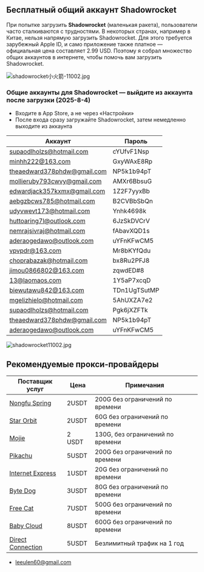 ## Бесплатный общий аккаунт Shadowrocket

При попытке загрузить **Shadowrocket** (маленькая ракета), пользователи часто сталкиваются с трудностями. В некоторых странах, например в Китае, нельзя напрямую загрузить Shadowrocket. Для этого требуется зарубежный Apple ID, и само приложение также платное — официальная цена составляет 2.99 USD. Поэтому я собрал множество общих аккаунтов в интернете, чтобы помочь вам загрузить Shadowrocket.

![shadowrocket小火箭-11002.jpg](https://shadowrocket.ink/img/shadowrocket小火箭-11001.jpg)

### Общие аккаунты для Shadowrocket — выйдите из аккаунта после загрузки (2025-8-4)

- Входите в App Store, а не через «Настройки»
- После входа сразу загружайте Shadowrocket, затем немедленно выходите из аккаунта

| Аккаунт | Пароль   |
|--------|----------|
| supaodlholzs@hotmail.com    | cYUfvF1Nsp  |
| minhh222@163.com    | GxyWAxE8Rp  |
| theaedward378phdw@gmail.com    | NP5k1b94pT  |
| mollieruby793cwvy@gmail.com    | AMXr6BbsuG  |
| edwardjack357kxmx@gmail.com    | 1Z2F7yyxBb  |
| aebgzbcws785@hotmail.com    | B2CVBbSbQn  |
| udyvwevt173@hotmail.com    | Ynhk4698k  |
| huttoaring7l@outlook.com    | 6JzSkDVCrV  |
| nemrajsivraj@hotmail.com    | fAbavXQD1s  |
| aderaogedawo@outlook.com   | uYFnKFwCM5  |
| vpvpdr@163.com   | Mr8bKYfQdu  |
| choprabazak@hotmail.com   | bx8Ru2PFJ8  |
| jimou0866802@163.com   | zqwdED#8  |
| 13@laomaos.com   | 1Y5aP7xcqD  |
| biewutawu842@163.com   | TDn1UgTSutMP  |
| mgelizhielo@hotmail.com   | 5AhUXZA7e2  |
| supaodlholzs@hotmail.com   | Pgk6jXZFTk  |
| theaedward378phdw@gmail.com   | NP5k1b94pT  |
| aderaogedawo@outlook.com   | uYFnKFwCM5  |

![shadowrocket11002.jpg](https://shadowrocket.ink/img/shadowrocket11002.jpg)

## Рекомендуемые прокси-провайдеры

| Поставщик услуг | Цена | Примечания |
|---|---|---|
| [Nongfu Spring](https://www.nfsq.us/#/register?code=i1fXTMYk) | 2USDT | 200G без ограничений по времени |
| [Star Orbit](https://bd.srcloud.art/#/register?code=fvyGkr5j) | 2USDT | 60G без ограничений по времени |
| [Mojie](https://mojie.ws/#/register?code=BpCuERz0)                         | 2 USDT   | 130G, без ограничений по времени |
| [Pikachu](https://pkhub.net/#/register?code=A6O9EIj0) | 5USDT | 200G без ограничений по времени |
| [Internet Express](https://wjkc66.vip?c=REZUOC) | 1USDT | 20G без ограничений по времени |
| [Byte Dog](https://user.bytedog.icu/#/register?code=GXPuAhzt) | 3USDT | 80G без ограничений по времени |
| [Free Cat](https://us.freecat.cc/register?code=czdF7PXY) | 7USDT | 500G без ограничений по времени |
| [Baby Cloud](https://web1.bby011.com/#/register?code=8xTTMr2f) | 8USDT | 600G без ограничений по времени |
| [Direct Connection](https://bnb.lat/buy/3) | 5USDT | Безлимитный трафик на 1 год |

* [leeulen60@gmail.com](mailto:leeulen60@gmail.com)
